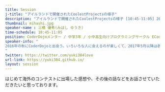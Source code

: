 ```yaml
---
title: Session
j-title: "アイルランドで開催されたCoolestProjectsの様子"
description: "アイルランドで開催されたCoolestProjectsの様子 [10:45-11:05] 2018年5月にアイルランドで開催された、世界各地からCoderDojoのニンジャが集まる作品展示イベント \"CoolestProjects\"に行ってきたので、このセッションではその様子と体験をお話したいと思っております。"
thumbnail: mihashi.jpg
speaker-name : 三橋 優希(みはし ゆうき)
time-schedule: 10:45-11:05
position: CoderDojoメンター / 中学3年 / 小中高生向けプログラミングサークル ECoder's主宰 / SecHack365採択者
speaker-info: "
2016年の秋にCoderDojoと出会う。いろいろな人に会えるのが楽しくて、2017年5月以降は各地のCoderDojoを巡るようになり、今までで約20のDojoを巡っている。GO GLOBAL!プログラミングコンテスト2017最優秀賞受賞、CoolestProjects2018 Games + Web Games部門最優秀賞受賞。
"
twitter: https://twitter.com/yuki384love
url-link: https://yuki384.github.io/
layout: session
---
```

はじめて海外のコンテストに出場した感想や、その後の話などをお話させていただきたいと思っております。
